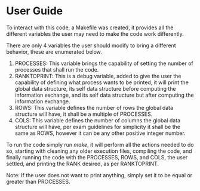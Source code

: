 # User Guide

To interact with this code, a Makefile was created, it provides all the different variables the user may need to make the code work differently.

There are only 4 variables the user should modify to bring a different behavior, these are enumerated below.

1. PROCESSES: This variable brings the capability of setting the number of processes that shall run the code.
2. RANKTOPRINT: This is a debug variable, added to give the user the capability of defining what process wants to be printed, it will print the global data structure, its self data structure before computing the information exchange, and its self data structure but after computing the information exchange.
3. ROWS: This variable defines the number of rows the global data structure will have, it shall be a multiple of PROCESSES.
4. COLS: This variable defines the number of columns the global data structure will have, per exam guidelines for simplicity it shall be the same as ROWS, however it can be any other positive integer number.

To run the code simply run _make_, it  will perform all the actions needed to do so, starting with cleaning any older execution files, compiling the code, and finally running the code with the PROCESSES, ROWS, and COLS, the user settled, and printing the RANK desired, as per RANKTOPRINT.

Note: If the user does not want to print anything, simply set it to be equal or greater than PROCESSES.
